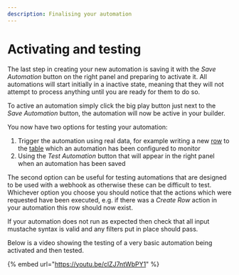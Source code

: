 ```yaml
---
description: Finalising your automation
---
```


# Activating and testing

The last step in creating your new automation is saving it with the _Save Automation_ button on the right panel and preparing to activate it. All automations will start initially in a inactive state, meaning that they will not attempt to process anything until you are ready for them to do so.

To active an automation simply click the big play button just next to the _Save Automation_ button, the automation will now be active in your builder.

You now have two options for testing your automation:

1. Trigger the automation using real data, for example writing a new [row](../data/tables/rows.md) to the [table](../data/tables/) which an automation has been configured to monitor
2. Using the _Test Automation_ button that will appear in the right panel when an automation has been saved

The second option can be useful for testing automations that are designed to be used with a webhook as otherwise these can be difficult to test. Whichever option you choose you should notice that the actions which were requested have been executed, e.g. if there was a _Create Row_ action in your automation this row should now exist.

If your automation does not run as expected then check that all input mustache syntax is valid and any filters put in place should pass.

Below is a video showing the testing of a very basic automation being activated and then tested.

{% embed url="https://youtu.be/clZJ7ntWbPY1" %}



